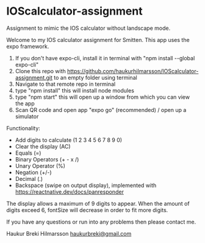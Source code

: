 # IOScalculator-assignment
Assignment to mimic the IOS calculator without landscape mode.

Welcome to my IOS calculator assignment for Smitten. This app uses the expo framework.

1. If you don't have expo-cli, install it in terminal with "npm install --global expo-cli"
2. Clone this repo with https://github.com/haukurhilmarsson/IOScalculator-assignment.git to an empty folder using terminal
3. Navigate to that remote repo in terminal
4. type "npm install" this will install node modules
5. type "npm start" this will open up a window from which you can view the app
6. Scan QR code and open app "expo go" (recommended) / open up a simulator

Functionality:

- Add digits to calculate (1 2 3 4 5 6 7 8 9 0)
- Clear the display (AC)
- Equals (=)
- Binary Operators (+ - x /)
- Unary Operator (%)
- Negation (+/-)
- Decimal (.)
- Backspace (swipe on output display), implemented with https://reactnative.dev/docs/panresponder

The display allows a maximum of 9 digits to appear. When the amount of digits exceed 6, fontSize will decrease in order to fit more digits.

If you have any questions or run into any problems then please contact me.

Haukur Breki Hilmarsson
haukurbreki@gmail.com
